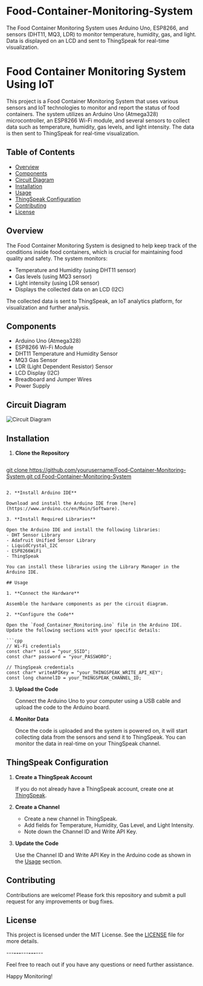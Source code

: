 # Food-Container-Monitoring-System
The Food Container Monitoring System uses Arduino Uno, ESP8266, and sensors (DHT11, MQ3, LDR) to monitor temperature, humidity, gas, and light. Data is displayed on an LCD and sent to ThingSpeak for real-time visualization.
# Food Container Monitoring System Using IoT

This project is a Food Container Monitoring System that uses various sensors and IoT technologies to monitor and report the status of food containers. The system utilizes an Arduino Uno (Atmega328) microcontroller, an ESP8266 Wi-Fi module, and several sensors to collect data such as temperature, humidity, gas levels, and light intensity. The data is then sent to ThingSpeak for real-time visualization.

## Table of Contents

- [Overview](#overview)
- [Components](#components)
- [Circuit Diagram](#circuit-diagram)
- [Installation](#installation)
- [Usage](#usage)
- [ThingSpeak Configuration](#thingspeak-configuration)
- [Contributing](#contributing)
- [License](#license)

## Overview

The Food Container Monitoring System is designed to help keep track of the conditions inside food containers, which is crucial for maintaining food quality and safety. The system monitors:

- Temperature and Humidity (using DHT11 sensor)
- Gas levels (using MQ3 sensor)
- Light intensity (using LDR sensor)
- Displays the collected data on an LCD (I2C)

The collected data is sent to ThingSpeak, an IoT analytics platform, for visualization and further analysis.

## Components

- Arduino Uno (Atmega328)
- ESP8266 Wi-Fi Module
- DHT11 Temperature and Humidity Sensor
- MQ3 Gas Sensor
- LDR (Light Dependent Resistor) Sensor
- LCD Display (I2C)
- Breadboard and Jumper Wires
- Power Supply

## Circuit Diagram

![Circuit Diagram](path_to_circuit_diagram_image)

## Installation

1. **Clone the Repository**

   ```sh
  [ git clone https://github.com/yourusername/Food-Container-Monitoring-System.git
   cd Food-Container-Monitoring-System](https://github.com/m-srikrishna-17/Food-Container-Monitoring-System)
   ```

2. **Install Arduino IDE**

   Download and install the Arduino IDE from [here](https://www.arduino.cc/en/Main/Software).

3. **Install Required Libraries**

   Open the Arduino IDE and install the following libraries:
   - DHT Sensor Library
   - Adafruit Unified Sensor Library
   - LiquidCrystal_I2C
   - ESP8266WiFi
   - ThingSpeak

   You can install these libraries using the Library Manager in the Arduino IDE.

## Usage

1. **Connect the Hardware**

   Assemble the hardware components as per the circuit diagram.

2. **Configure the Code**

   Open the `Food_Container_Monitoring.ino` file in the Arduino IDE. Update the following sections with your specific details:

   ```cpp
   // Wi-Fi credentials
   const char* ssid = "your_SSID";
   const char* password = "your_PASSWORD";

   // ThingSpeak credentials
   const char* writeAPIKey = "your_THINGSPEAK_WRITE_API_KEY";
   const long channelID = your_THINGSPEAK_CHANNEL_ID;
   ```

3. **Upload the Code**

   Connect the Arduino Uno to your computer using a USB cable and upload the code to the Arduino board.

4. **Monitor Data**

   Once the code is uploaded and the system is powered on, it will start collecting data from the sensors and send it to ThingSpeak. You can monitor the data in real-time on your ThingSpeak channel.

## ThingSpeak Configuration

1. **Create a ThingSpeak Account**

   If you do not already have a ThingSpeak account, create one at [ThingSpeak](https://thingspeak.com/).

2. **Create a Channel**

   - Create a new channel in ThingSpeak.
   - Add fields for Temperature, Humidity, Gas Level, and Light Intensity.
   - Note down the Channel ID and Write API Key.

3. **Update the Code**

   Use the Channel ID and Write API Key in the Arduino code as shown in the [Usage](#usage) section.

## Contributing

Contributions are welcome! Please fork this repository and submit a pull request for any improvements or bug fixes.

## License

This project is licensed under the MIT License. See the [LICENSE](LICENSE) file for more details.

---***---***---***---***---

Feel free to reach out if you have any questions or need further assistance.

Happy Monitoring!
